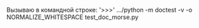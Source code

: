 Вызываю в командной строке:
'>>>' .../python -m doctest -v -o NORMALIZE_WHITESPACE test_doc_morse.py
